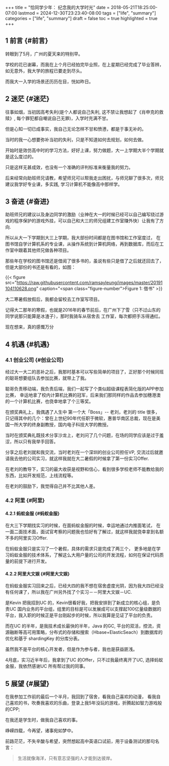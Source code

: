 +++
title = "恰同学少年： 纪念我的大学时光"
date = 2018-05-21T18:25:00-07:00
lastmod = 2024-12-30T23:23:40-08:00
tags = ["life", "summary"]
categories = ["life", "summary"]
draft = false
toc = true
highlighted = true
+++

## <span class="section-num">1</span> 前言 {#前言}

转眼到了5月，广州的夏天来的特别早。

学校的花已谢幕，而我在上个月已经拍完毕业照，在上星期已经完成了毕业答辨，如无意外，我大学的旅程已要走到尽头。

而我大一入学的场景还历历在目，恍如昨日。


## <span class="section-num">2</span> 迷茫 {#迷茫}

往事如烟，当初因高考失利(是个人都说自己失利, 这不禁让我想起了《肖申克的救赎》, 每个罪犯都自嘲说自己无罪)，入学时充满不甘。

但是心知一切已成事实，我自己无论怎样不甘和愤懑，都是于事无补的。

当时的我一心想要弥补当初的失利，只是不知道如何去规划，如何去做。

开始时是效仿高中时的学习方法，好好上课，努力做题，大一上学期大半个学期就是这么度过的。

只是这样无甚成效，也没有一个准确的评判标准来衡量我的努力。

后来经常向助班师兄请教，希望师兄可以帮我走出困扰，与师兄聊了很多次，师兄建议我学好专业课，多实践, 学习计算机不能像高中那样学。


## <span class="section-num">3</span> 奋进 {#奋进}

助班师兄的建议以及身边同学的激励（业神在大一的时候已经可以自己编写绕过游戏的程序保护的游戏外挂，可以自己和大三的师兄组建工作室赚外快）让我有了方向.

所以从大一下学期到大三上学期，我大部份时间都是在图书馆和工作室度过，
在图书馆自学计算机系的专业课，从操作系统到计算机网络，再到数据库，而后在工作室中跟着其他师兄做各种项目。

那些年在学校的图书馆还是借阅了很多书的，虽说有些只是借了之后就还回去了，但是大部份的书还是有看的，如图：

{{< figure src="https://raw.githubusercontent.com/ramsayleung/images/master/20191104110628.png" caption="<span class=\"figure-number\">Figure 1: </span>借书" >}}

大二寒暑假放假后，我都会留校去工作室写项目。

记得大二那年的寒假，也就是2016年的春节前后，在广州下了雪（只不过山东的同学说那只能算是冰渣子），那时我骑车从宿舍去 工作室，每次都把手冻得通红。

现在想来，真的感慨万分


## <span class="section-num">4</span> 机遇 {#机遇}


### <span class="section-num">4.1</span> 创业公司 {#创业公司}

经过大一大二的恶补之后，我那时基本可以写些简单的项目了，正好那个时候同班的聪哥想要组队去参加比赛，就带上了我。

聪哥负责移动端，我负责后端，我们一起写了个类似超级课程表简化版的APP参加比赛，
幸运地拿了校内计算机比赛的冠军，后来我们那同样的作品去参加穗港澳的一个计算机比赛，也侥幸地拿了个三等奖。

在颁奖典礼上，我偶遇了人生中 第一个大「Boss」-- 老刘，老刘的 title 很多，只记得其中的几个：曾在上世纪90年代任职于微软，惠普华南区总裁，现在是美国一所大学的终身副教授，国内电子科技大学的教授。

当时在颁奖典礼既技术分享沙龙上，老刘问了几个问题，在场的同学应该是过于羞涩，所以只有我举手回答。

分享之后老刘就和我交流，当时老刘在一个深圳的创业公司担任VP, 交流过后就邀请我去他的公司实习，就这样我就在大二暑假的时候拿了第一份实习Offer.

在老刘的教导下，实习的最大收获是视野和信心，看到很多学校老师不能教给我的东西，比如开发规范，上线流程等。

在老刘的鼓励下，我觉得自己并不比其他人差。


### <span class="section-num">4.2</span> 阿里 {#阿里}


#### <span class="section-num">4.2.1</span> 蚂蚁金服 {#蚂蚁金服}

在大三下学期找实习的时候，在面蚂蚁金服的时候，幸运地通过内推面笔试，
在一面二面技术面，面试官考察的问题我也恰好有了解过，就这样我就侥幸拿到名额不多的阿里实习Offer.

在蚂蚁金服只是实习了一个暑假，具体的需求只是完成了两三个，
更多地是在学习蚂蚁金服的技术体系，了解这么大用户量的公司的开发流程，如何在保证代码质量的前提下进行开发。


#### <span class="section-num">4.2.2</span> 阿里大文娱 {#阿里大文娱}

在蚂蚁金服实习回来之后，已经大四的我不想在宿舍虚度光阴，因为我大四已经没有任何课了，所以我在广州另外找了个实习－－阿里大文娱－UC.

是Kevin 把我招到UC 的，Kevin很看好我，把我安排到了新成立的核心组，是负责UC 国内业务的平台组，组里的目标是可以发展成可以支撑起100亿量级数据的平台，我入职的时候正是平台刚起步的时候，所以我算是见证了平台的负责。

而在UC 的半年，是我技术成长最快的半年，Java 的GC, 平台的双活，控流，资源融断等高可用策略，分布式的存储和搜索（Hbase+ElasticSeach）到数据库的优化和基于 shardingKey 的分库分表。

虽然我不是平台的核心开发者，但是作为参与者，我也是获益匪浅。

4月底，实习近半年后，我拿到了UC 的Offer，只不过我最终离开了UC, 选择蚂蚁金服，我依然感谢UC 所有帮过我的同事。


## <span class="section-num">5</span> 展望 {#展望}

在我参加工作前的最后一个半月，我回到了宿舍，看我自己喜欢的动漫，
看我自己喜欢的书，吹奏我喜欢的乐曲，登录上我5年没玩的游戏，折腾起如智力游戏般的CPP;

在我还是学生时，做我自己喜欢的事。

峥嵘四载，今再望，诸事宛如梦中。

前路茫茫，不失辛酸与希望，突然想起高中英语口试前，用于设备测试的那句名言：

> 生活就像海洋，只有意志坚强的人才能到达彼岸。
